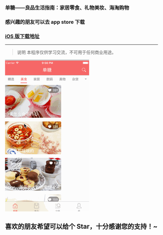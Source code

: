 ### 单糖——良品生活指南：家居零食、礼物美妆、海淘购物
### 感兴趣的朋友可以去 app store 下载 
### [iOS 版下载地址](https://itunes.apple.com/cn/app/id1021442122)

---
> 说明
> 本程序仅供学习交流，不可用于任何商业用途。

![单糖](https://github.com/huangkunhe/DanTang/raw/master/dangtang.gif)

## 喜欢的朋友希望可以给个 Star，十分感谢您的支持！~
